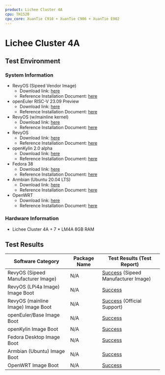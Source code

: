 ```yaml
---
product: Lichee Cluster 4A
cpu: TH1520
cpu_core: XuanTie C910 + XuanTie C906 + XuanTie E902
---
```


# Lichee Cluster 4A

## Test Environment

### System Information

- RevyOS (Sipeed Vendor Image)
    - Download link: [here](https://dl.sipeed.com/shareURL/LICHEE/LicheeCluster4A/04_Firmware/lpi4a/bin)
    - Reference Installation Document: [here](https://wiki.sipeed.com/hardware/zh/lichee/th1520/lc4a/lc4a.html)
- openEuler RISC-V 23.09 Preview
    - Download link: [here](https://mirror.iscas.ac.cn/openeuler-sig-riscv/openEuler-RISC-V/preview/openEuler-23.09-V1-riscv64/lpi4a/)
    - Reference Installation Document: [here](https://revyos.github.io/)
- RevyOS (w/mainline kernel)
    - Download link: [here](https://mirror.iscas.ac.cn/revyos/extra/images/lpi4amain/20240127/)
    - Reference Installation Document: [here](https://revyos.github.io/)
- RevyOS
    - Download link: [here](https://mirror.iscas.ac.cn/revyos/extra/images/lpi4a/)
    - Reference Installation Document: [here](https://docs.revyos.dev/)
- openKylin 2.0 alpha
    - Download link: [here](https://www.openkylin.top/downloads/index-cn.html)
    - Reference Installation Document: [here](https://docs.openkylin.top/zh/%E7%A4%BE%E5%8C%BA%E5%BC%80%E5%8F%91%E6%8C%87%E5%8D%97/riscv%E4%B8%8A%E5%AE%89%E8%A3%85openKylin)
- Fedora 38
    - Download link: [here](https://openkoji.iscas.ac.cn/pub/dl/riscv/T-Head/th1520_light/images/)
    - Reference Installation Document: [here](https://fedoraproject.org/wiki/Architectures/RISC-V/T-Head)
- Armbian (Ubuntu 20.04 LTS)
    - Download link: [here](https://github.com/chainsx/armbian-riscv-build/tree/main)
    - Reference Installation Document: [here](https://github.com/chainsx/armbian-riscv-build/blob/main/doc/licheepi-4a-install-guide.md)
- OpenWRT
    - Download link: [here](https://github.com/chainsx/openwrt-th1520/releases)
    - Reference Installation Document: [here](https://github.com/chainsx/armbian-riscv-build/blob/main/doc/licheepi-4a-install-guide.md)

### Hardware Information

- Lichee Cluster 4A + 7 * LM4A 8GB RAM

## Test Results


| Software Category                  | Package Name | Test Results (Test Report)                        |
| ---------------------------------- | ------------ | ------------------------------------------------- |
| RevyOS (Sipeed Manufacturer Image) | N/A          | [Success][RevySipeed] (Sipeed Manufacturer Image) |
| RevyOS (LPi4a Image) Image Boot    | N/A          | [Success][RevyLPi]                                |
| RevyOS (mainline Image) Image Boot | N/A          | [Success][RevyOS] (Official Support)              |
| openEuler/Base Image Boot          | N/A          | [Success][oERV]                                   |
| openKylin Image Boot               | N/A          | [Success][oK]                                     |
| Fedora Desktop Image Boot          | N/A          | [Success][Fedora]                                 |
| Armbian (Ubuntu) Image Boot        | N/A          | [Success][Armbian]                                |
| OpenWRT Image Boot                 | N/A          | [Success][OpenWRT]                                |

[RevySipeed]: ./RevyOS/README_Sipeed.md
[RevyLPi]: ./RevyOS/README_lpi4a.md
[RevyOS]: ./RevyOS/README.md
[oERV]: ./openEuler/README.md
[oK]: ./openKylin/README.md
[Fedora]: ./Fedora/README.md
[Armbian]: ./Armbian/README.md
[OpenWRT]: ./OpenWRT/README.md
